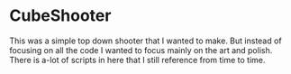 # CubeShooter
This was a simple top down shooter that I wanted to make.  But instead of focusing on all the code I wanted to focus mainly on the art and polish.  There is a-lot of scripts in here that I still reference from time to time.
